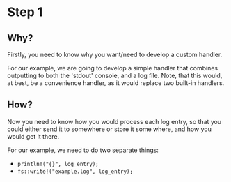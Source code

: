 # Step 1

## Why?

Firstly, you need to know why you want/need to develop a custom handler.

For our example, we are going to develop a simple handler that combines outputting to both the 'stdout' console, and a log file. Note, that this would, at best, be a convenience handler, as it would replace two built-in handlers.

## How?

Now you need to know how you would process each log entry, so that you could either send it to somewhere or store it some where, and how you would get it there.

For our example, we need to do two separate things:

- `println!("{}", log_entry);`
- `fs::write!("example.log", log_entry);`
